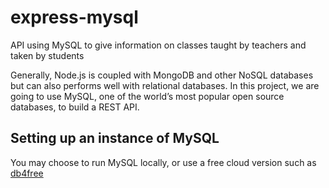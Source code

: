 # express-mysql

API using MySQL to give information on classes taught by teachers and taken by students

Generally, Node.js is coupled with MongoDB and other NoSQL databases but can also performs well with relational databases. In this project, we are going to use MySQL, one of the world’s most popular open source databases, to build a REST API.

## Setting up an instance of MySQL
You may choose to run MySQL locally, or use a free cloud version such as [db4free](https://db4free.net/)
